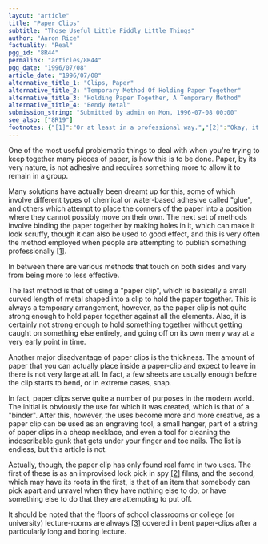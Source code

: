 ```yaml
---
layout: "article"
title: "Paper Clips"
subtitle: "Those Useful Little Fiddly Little Things"
author: "Aaron Rice"
factuality: "Real"
pgg_id: "8R44"
permalink: "articles/8R44"
pgg_date: "1996/07/08"
article_date: "1996/07/08"
alternative_title_1: "Clips, Paper"
alternative_title_2: "Temporary Method Of Holding Paper Together"
alternative_title_3: "Holding Paper Together, A Temporary Method"
alternative_title_4: "Bendy Metal"
submission_string: "Submitted by admin on Mon, 1996-07-08 00:00"
see_also: ["8R19"]
footnotes: {"[1]":"Or at least in a professional way.","[2]":"Okay, it doesn't necessarily have to be a \"spy\" film as-such.","[3]":"If not always, then very often."}
---
```

<div>
<p>One of the most useful problematic things to deal with when you're trying to keep together many pieces of paper, is how this is to be done. Paper, by its very nature, is not adhesive and requires something more to allow it to remain in a group.</p>
<p>Many solutions have actually been dreamt up for this, some of which involve different types of chemical or water-based adhesive called "glue", and others which attempt to place the corners of the paper into a position where they cannot possibly move on their own. The next set of methods involve binding the paper together by making holes in it, which can make it look scruffy, though it can also be used to good effect, and this is very often the method employed when people are attempting to publish something professionally <a href="#footnotes.1" class="footnote-link">[1]</a>.</p>
<p>In between there are various methods that touch on both sides and vary from being more to less effective.</p>
<p>The last method is that of using a "paper clip", which is basically a small curved length of metal shaped into a clip to hold the paper together. This is always a temporary arrangement, however, as the paper clip is not quite strong enough to hold paper together against all the elements. Also, it is certainly not strong enough to hold something together without getting caught on something else entirely, and going off on its own merry way at a very early point in time.</p>
<p>Another major disadvantage of paper clips is the thickness. The amount of paper that you can actually place inside a paper-clip and expect to leave in there is not very large at all. In fact, a few sheets are usually enough before the clip starts to bend, or in extreme cases, snap.</p>
<p>In fact, paper clips serve quite a number of purposes in the modern world. The initial is obviously the use for which it was created, which is that of a "binder". After this, however, the uses become more and more creative, as a paper clip can be used as an engraving tool, a small hanger, part of a string of paper clips in a cheap necklace, and even a tool for cleaning the indescribable gunk that gets under your finger and toe nails. The list is endless, but this article is not.</p>
<p>Actually, though, the paper clip has only found real fame in two uses. The first of these is as an improvised lock pick in spy <a href="#footnotes.2" class="footnote-link">[2]</a> films, and the second, which may have its roots in the first, is that of an item that somebody can pick apart and unravel when they have nothing else to do, or have something else to do that they are attempting to put off.</p>
<p>It should be noted that the floors of school classrooms or college (or university) lecture-rooms are always <a href="#footnotes.3" class="footnote-link">[3]</a> covered in bent paper-clips after a particularly long and boring lecture.</p>
</div>

